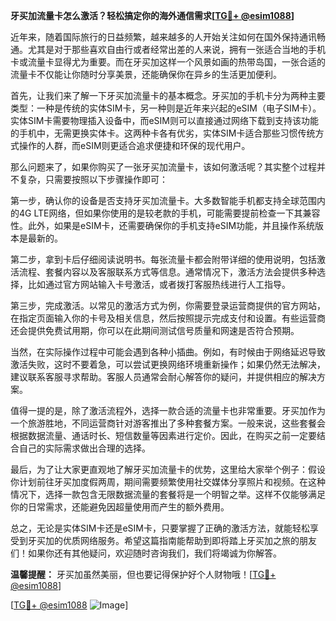 **牙买加流量卡怎么激活？轻松搞定你的海外通信需求[[TG💪+ @esim1088](https://t.me/s/esim1088)]**

近年来，随着国际旅行的日益频繁，越来越多的人开始关注如何在国外保持通讯畅通。尤其是对于那些喜欢自由行或者经常出差的人来说，拥有一张适合当地的手机卡或流量卡显得尤为重要。而在牙买加这样一个风景如画的热带岛国，一张合适的流量卡不仅能让你随时分享美景，还能确保你在异乡的生活更加便利。

首先，让我们来了解一下牙买加流量卡的基本概念。牙买加的手机卡分为两种主要类型：一种是传统的实体SIM卡，另一种则是近年来兴起的eSIM（电子SIM卡）。实体SIM卡需要物理插入设备中，而eSIM则可以直接通过网络下载到支持该功能的手机中，无需更换实体卡。这两种卡各有优劣，实体SIM卡适合那些习惯传统方式操作的人群，而eSIM则更适合追求便捷和环保的现代用户。

那么问题来了，如果你购买了一张牙买加流量卡，该如何激活呢？其实整个过程并不复杂，只需要按照以下步骤操作即可：

第一步，确认你的设备是否支持牙买加流量卡。大多数智能手机都支持全球范围内的4G LTE网络，但如果你使用的是较老款的手机，可能需要提前检查一下其兼容性。此外，如果是eSIM卡，还需要确保你的手机支持eSIM功能，并且操作系统版本是最新的。

第二步，拿到卡后仔细阅读说明书。每张流量卡都会附带详细的使用说明，包括激活流程、套餐内容以及客服联系方式等信息。通常情况下，激活方法会提供多种选择，比如通过官方网站输入卡号激活，或者拨打客服热线进行人工指导。

第三步，完成激活。以常见的激活方式为例，你需要登录运营商提供的官方网站，在指定页面输入你的卡号及相关信息，然后按照提示完成支付和设置。有些运营商还会提供免费试用期，你可以在此期间测试信号质量和网速是否符合预期。

当然，在实际操作过程中可能会遇到各种小插曲。例如，有时候由于网络延迟导致激活失败，这时不要着急，可以尝试更换网络环境重新操作；如果仍然无法解决，建议联系客服寻求帮助。客服人员通常会耐心解答你的疑问，并提供相应的解决方案。

值得一提的是，除了激活流程外，选择一款合适的流量卡也非常重要。牙买加作为一个旅游胜地，不同运营商针对游客推出了多种套餐方案。一般来说，这些套餐会根据数据流量、通话时长、短信数量等因素进行定价。因此，在购买之前一定要结合自己的实际需求做出合理的选择。

最后，为了让大家更直观地了解牙买加流量卡的优势，这里给大家举个例子：假设你计划前往牙买加度假两周，期间需要频繁使用社交媒体分享照片和视频。在这种情况下，选择一款包含无限数据流量的套餐将是一个明智之举。这样不仅能够满足你的日常需求，还能避免因超量使用而产生的额外费用。

总之，无论是实体SIM卡还是eSIM卡，只要掌握了正确的激活方法，就能轻松享受到牙买加的优质网络服务。希望这篇指南能帮助到即将踏上牙买加之旅的朋友们！如果你还有其他疑问，欢迎随时咨询我们，我们将竭诚为你解答。

**温馨提醒：** 牙买加虽然美丽，但也要记得保护好个人财物哦！[[TG💪+ @esim1088](https://t.me/s/esim1088)]  

[[TG💪+ @esim1088](https://t.me/s/esim1088) ![Image](https://i.postimg.cc/4NQfJmqS/Snipaste-2025-05-13-00-14-12.png)]